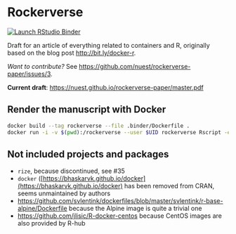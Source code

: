 # Rockerverse

<!-- badges: start -->
[![Launch RStudio Binder](http://mybinder.org/badge_logo.svg)](https://mybinder.org/v2/gh/nuest/rockerverse-paper/master?urlpath=rstudio)
<!-- badges: end -->

Draft for an article of everything related to containers and R, originally based on the blog post http://bit.ly/docker-r.

_Want to contribute?_ See https://github.com/nuest/rockerverse-paper/issues/3.

**Current draft**: https://nuest.github.io/rockerverse-paper/master.pdf

## Render the manuscript with Docker

```bash
docker build --tag rockerverse --file .binder/Dockerfile .
docker run -i -v $(pwd):/rockerverse --user $UID rockerverse Rscript -e 'setwd("/rockerverse"); rmarkdown::render("manuscript.Rmd")'
```

## Not included projects and packages

- `rize`, because discontinued, see #35
- `docker` ([https://bhaskarvk.github.io/docker](https://bhaskarvk.github.io/docker) has been removed from CRAN, seems unmaintained by authors
- https://github.com/svlentink/dockerfiles/blob/master/svlentink/r-base-alpine/Dockerfile because the Alpine image is quite a trivial one
- https://github.com/jlisic/R-docker-centos because CentOS images are also provided by R-hub